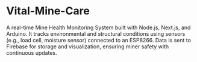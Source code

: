 # Vital-Mine-Care
A real-time Mine Health Monitoring System built with Node.js, Next.js, and Arduino. It tracks environmental and structural conditions using sensors (e.g., load cell, moisture sensor) connected to an ESP8266. Data is sent to Firebase for storage and visualization, ensuring miner safety with continuous updates.
